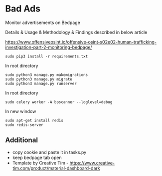 # Bad Ads
Monitor advertisements on Bedpage


Details & Usage & Methodology & Findings described in below article

https://www.offensiveosint.io/offensive-osint-s02e02-human-trafficking-investigation-part-2-monitoring-bedpage/

```buildoutcfg
sudo pip3 install -r requirements.txt
```

In root directory
```buildoutcfg
sudo python3 manage.py makemigrations
sudo python3 manage.py migrate
sudo python3 manage.py runserver
```

In root directory
```buildoutcfg
sudo celery worker -A bpscanner --loglevel=debug
```

In new window
```
sudo apt-get install redis
sudo redis-server
```

## Additional
- copy cookie and paste it in tasks.py
- keep bedpage tab open
- Template by Creative Tim - https://www.creative-tim.com/product/material-dashboard-dark
